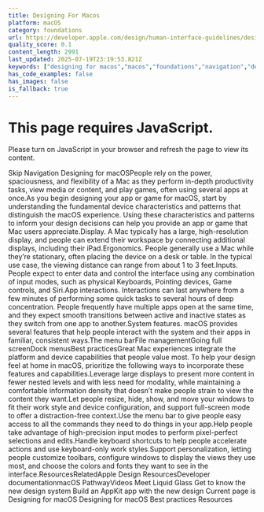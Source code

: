 ```yaml
---
title: Designing For Macos
platform: macOS
category: foundations
url: https://developer.apple.com/design/human-interface-guidelines/designing-for-macos
quality_score: 0.1
content_length: 2991
last_updated: 2025-07-19T23:19:53.821Z
keywords: ["designing for macos","macos","foundations","navigation","design","interface","input","controls","system"]
has_code_examples: false
has_images: false
is_fallback: true
---
```


# This page requires JavaScript.

Please turn on JavaScript in your browser and refresh the page to view its content.

Skip Navigation Designing for macOSPeople rely on the power, spaciousness, and flexibility of a Mac as they perform in-depth productivity tasks, view media or content, and play games, often using several apps at once.As you begin designing your app or game for macOS, start by understanding the fundamental device characteristics and patterns that distinguish the macOS experience. Using these characteristics and patterns to inform your design decisions can help you provide an app or game that Mac users appreciate.Display. A Mac typically has a large, high-resolution display, and people can extend their workspace by connecting additional displays, including their iPad.Ergonomics. People generally use a Mac while they’re stationary, often placing the device on a desk or table. In the typical use case, the viewing distance can range from about 1 to 3 feet.Inputs. People expect to enter data and control the interface using any combination of input modes, such as physical Keyboards, Pointing devices, Game controls, and Siri.App interactions. Interactions can last anywhere from a few minutes of performing some quick tasks to several hours of deep concentration. People frequently have multiple apps open at the same time, and they expect smooth transitions between active and inactive states as they switch from one app to another.System features. macOS provides several features that help people interact with the system and their apps in familiar, consistent ways.The menu barFile managementGoing full screenDock menusBest practicesGreat Mac experiences integrate the platform and device capabilities that people value most. To help your design feel at home in macOS, prioritize the following ways to incorporate these features and capabilities.Leverage large displays to present more content in fewer nested levels and with less need for modality, while maintaining a comfortable information density that doesn’t make people strain to view the content they want.Let people resize, hide, show, and move your windows to fit their work style and device configuration, and support full-screen mode to offer a distraction-free context.Use the menu bar to give people easy access to all the commands they need to do things in your app.Help people take advantage of high-precision input modes to perform pixel-perfect selections and edits.Handle keyboard shortcuts to help people accelerate actions and use keyboard-only work styles.Support personalization, letting people customize toolbars, configure windows to display the views they use most, and choose the colors and fonts they want to see in the interface.ResourcesRelatedApple Design ResourcesDeveloper documentationmacOS PathwayVideos Meet Liquid Glass Get to know the new design system Build an AppKit app with the new design Current page is Designing for macOS Designing for macOS Best practices Resources